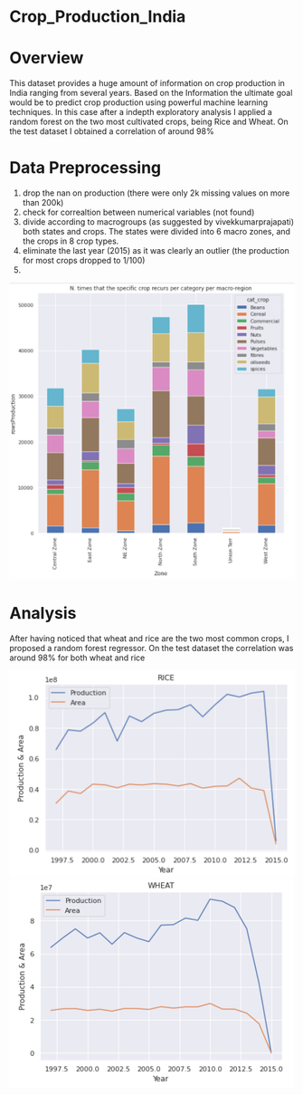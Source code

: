 # Crop_Production_India

# Overview
This dataset provides a huge amount of information on crop production in India ranging from several years. Based on the Information the ultimate goal would be to predict crop production using powerful machine learning techniques.
In this case after a indepth exploratory analysis I applied a random forest on the two most cultivated crops, being Rice and Wheat. On the test dataset I obtained a correlation of
around 98%

# Data Preprocessing
1. drop the nan on production (there were only 2k missing values on more than 200k)
2. check for correaltion between numerical variables (not found)
3. divide according to macrogroups (as suggested by vivekkumarprajapati) both states and crops. The states were divided into 6 macro zones, and the crops in 8 crop types.
4. eliminate the last year (2015) as it was clearly an outlier (the production for most crops dropped to 1/100)
5. 
![](https://github.com/luigigreselin/Crop_Production_India/blob/main/images/crop_per_region.PNG)

# Analysis
After having noticed that wheat and rice are the two most common crops, I proposed a random forest regressor. On the test dataset the correlation was around 98% for both wheat and rice

![](https://github.com/luigigreselin/Crop_Production_India/blob/main/images/rice_production.PNG)
![](https://github.com/luigigreselin/Crop_Production_India/blob/main/images/wheat_production.PNG)
